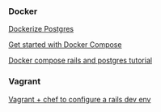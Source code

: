 ### Docker

[Dockerize Postgres](https://docs.docker.com/engine/examples/postgresql_service/)

[Get started with Docker Compose](https://docs.docker.com/compose/gettingstarted/)

[Docker compose rails and postgres tutorial](https://docs.docker.com/compose/rails/)


### Vagrant

[Vagrant + chef to configure a rails dev env](https://gorails.com/guides/using-vagrant-for-rails-development)


